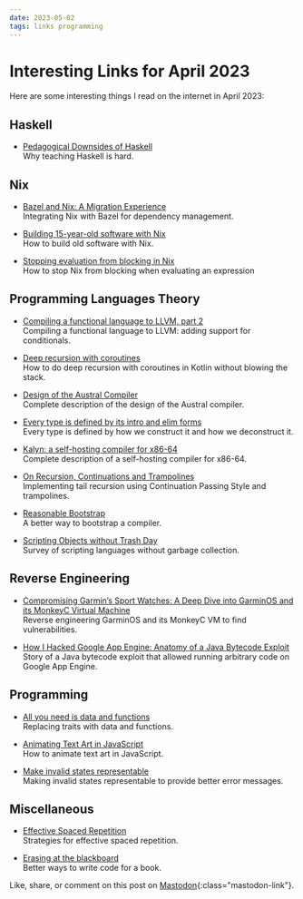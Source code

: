 ```yaml
---
date: 2023-05-02
tags: links programming
---
```


# Interesting Links for April 2023

Here are some interesting things I read on the internet in April 2023:

## Haskell

- [Pedagogical Downsides of Haskell](https://ciobaca.substack.com/p/pedagogical-downsides-of-haskell) \
Why teaching Haskell is hard.

## Nix

- [Bazel and Nix: A Migration Experience](https://tweag.io/blog/2022-12-15-bazel-nix-migration-experience/) \
Integrating Nix with Bazel for dependency management.

- [Building 15-year-old software with Nix](https://blinry.org/nix-time-travel/) \
How to build old software with Nix.

- [Stopping evaluation from blocking in Nix](https://jade.fyi/blog/nix-evaluation-blocking/) \
How to stop Nix from blocking when evaluating an expression

## Programming Languages Theory

- [Compiling a functional language to LLVM, part 2](https://danieljharvey.github.io//posts/2023-02-23-llvm-compiler-part-2.html) \
Compiling a functional language to LLVM: adding support for conditionals.

- [Deep recursion with coroutines](https://elizarov.medium.com/deep-recursion-with-coroutines-7c53e15993e3) \
How to do deep recursion with coroutines in Kotlin without blowing the stack.

- [Design of the Austral Compiler](https://borretti.me/article/design-austral-compiler) \
Complete description of the design of the Austral compiler.

- [Every type is defined by its intro and elim forms](https://blog.jez.io/intro-elim/) \
Every type is defined by how we construct it and how we deconstruct it.

- [Kalyn: a self-hosting compiler for x86-64](https://intuitiveexplanations.com/tech/kalyn) \
Complete description of a self-hosting compiler for x86-64.

- [On Recursion, Continuations and Trampolines](https://eli.thegreenplace.net/2017/on-recursion-continuations-and-trampolines/) \
Implementing tail recursion using Continuation Passing Style and trampolines.

- [Reasonable Bootstrap](https://matklad.github.io/2023/04/13/reasonable-bootstrap.html) \
A better way to bootstrap a compiler.

- [Scripting Objects without Trash Day](https://capitalex.codeberg.page/scripting-languages-without-gcs/) \
Survey of scripting languages without garbage collection.

## Reverse Engineering

- [Compromising Garmin’s Sport Watches: A Deep Dive into GarminOS and its MonkeyC Virtual Machine](https://www.anvilsecure.com/blog/compromising-garmins-sport-watches-a-deep-dive-into-garminos-and-its-monkeyc-virtual-machine.html) \
Reverse engineering GarminOS and its MonkeyC VM to find vulnerabilities.

- [How I Hacked Google App Engine: Anatomy of a Java Bytecode Exploit](https://blog.polybdenum.com/2021/05/05/how-i-hacked-google-app-engine-anatomy-of-a-java-bytecode-exploit.html) \
Story of a Java bytecode exploit that allowed running arbitrary code on Google App Engine.

## Programming

- [All you need is data and functions](https://mckayla.blog/posts/all-you-need-is-data-and-functions.html) \
Replacing traits with data and functions.

- [Animating Text Art in JavaScript](https://www.evalapply.org/posts/animate-text-art-javascript/index.html) \
How to animate text art in JavaScript.

- [Make invalid states representable](https://typeclasses.substack.com/p/make-invalid-states-representable) \
Making invalid states representable to provide better error messages.

## Miscellaneous

- [Effective Spaced Repetition](https://borretti.me/article/effective-spaced-repetition) \
Strategies for effective spaced repetition.

- [Erasing at the blackboard](https://typeclasses.substack.com/p/erasing-at-the-blackboard) \
Better ways to write code for a book.

Like, share, or comment on this post on [Mastodon](https://fantastic.earth/@abnv/110297621824341094){:class="mastodon-link"}.
